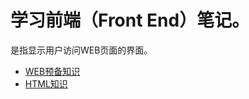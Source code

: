 # 学习前端（Front End）笔记。    
  是指显示用户访问WEB页面的界面。    

* [WEB预备知识](Front_End_Basic_Knowledge.md)
* [HTML知识](HTML/README.md)  

